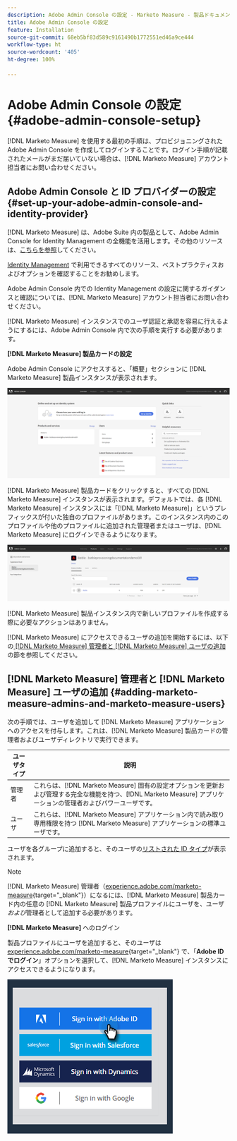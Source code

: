 ```yaml
---
description: Adobe Admin Console の設定 - Marketo Measure - 製品ドキュメント
title: Adobe Admin Console の設定
feature: Installation
source-git-commit: 68eb5bf83d589c9161490b1772551ed46a9ce444
workflow-type: ht
source-wordcount: '405'
ht-degree: 100%

---
```


# Adobe Admin Console の設定 {#adobe-admin-console-setup}

[!DNL Marketo Measure] を使用する最初の手順は、プロビジョニングされた Adobe Admin Console を作成してログインすることです。ログイン手順が記載されたメールがまだ届いていない場合は、[!DNL Marketo Measure] アカウント担当者にお問い合わせください。

## Adobe Admin Console と ID プロバイダーの設定 {#set-up-your-adobe-admin-console-and-identity-provider}

[!DNL Marketo Measure] は、Adobe Suite 内の製品として、Adobe Admin Console for Identity Management の全機能を活用します。その他のリソースは、[こちらを参照](https://helpx.adobe.com/jp/enterprise/using/admin-console.html)してください。

[Identity Management](https://helpx.adobe.com/enterprise/using/set-up-identity.html) で利用できるすべてのリソース、ベストプラクティスおよびオプションを確認することをお勧めします。

Adobe Admin Console 内での Identity Management の設定に関するガイダンスと確認については、[!DNL Marketo Measure] アカウント担当者にお問い合わせください。

[!DNL Marketo Measure] インスタンスでのユーザ認証と承認を容易に行えるようにするには、Adobe Admin Console 内で次の手順を実行する必要があります。

**[!DNL Marketo Measure] 製品カードの設定**

Adobe Admin Console にアクセスすると、「概要」セクションに [!DNL Marketo Measure] 製品インスタンスが表示されます。

![](assets/adobe-admin-console-setup-1.png)

[!DNL Marketo Measure] 製品カードをクリックすると、すべての [!DNL Marketo Measure] インスタンスが表示されます。デフォルトでは、各 [!DNL Marketo Measure] インスタンスには「[!DNL Marketo Measure]」というプレフィックスが付いた独自のプロファイルがあります。このインスタンス内のこのプロファイルや他のプロファイルに追加された管理者またはユーザは、[!DNL Marketo Measure] にログインできるようになります。

![](assets/adobe-admin-console-setup-2.png)

[!DNL Marketo Measure] 製品インスタンス内で新しいプロファイルを作成する際に必要なアクションはありません。

[!DNL Marketo Measure] にアクセスできるユーザの追加を開始するには、以下の[ [!DNL Marketo Measure]  管理者と  [!DNL Marketo Measure]  ユーザの追加](#adding-marketo-measure-admins-and-marketo-measure-users)の節を参照してください。

## [!DNL Marketo Measure] 管理者と [!DNL Marketo Measure] ユーザの追加 {#adding-marketo-measure-admins-and-marketo-measure-users}

次の手順では、ユーザを追加して [!DNL Marketo Measure] アプリケーションへのアクセスを付与します。これは、[!DNL Marketo Measure] 製品カードの管理者およびユーザディレクトリで実行できます。

| ユーザタイプ | 説明 |
|---|---|
| 管理者 | これらは、[!DNL Marketo Measure] 固有の設定オプションを更新および管理する完全な機能を持つ、[!DNL Marketo Measure] アプリケーションの管理者およびパワーユーザです。 |
| ユーザ | これらは、[!DNL Marketo Measure] アプリケーション内で読み取り専用権限を持つ [!DNL Marketo Measure] アプリケーションの標準ユーザです。 |

ユーザを各グループに追加すると、そのユーザの[リストされた ID タイプ](https://helpx.adobe.com/jp/enterprise/admin-guide.html/enterprise/using/set-up-identity.ug.html)が表示されます。

>[!NOTE]
>
>[!DNL Marketo Measure] 管理者（[experience.adobe.com/marketo-measure](https://experience.adobe.com/marketo-measure?lang=ja){target="_blank"}）になるには、[!DNL Marketo Measure] 製品カード内の任意の [!DNL Marketo Measure] 製品プロファイルにユーザを、ユーザ&#x200B;_および_&#x200B;管理者として追加する必要があります。

**[!DNL Marketo Measure]** へのログイン

製品プロファイルにユーザを追加すると、そのユーザは [experience.adobe.com/marketo-measure](https://experience.adobe.com/marketo-measure?lang=ja){target="_blank"} で、「**Adobe ID でログイン**」オプションを選択して、[!DNL Marketo Measure] インスタンスにアクセスできるようになります。

![](assets/adobe-admin-console-setup-3.png)

